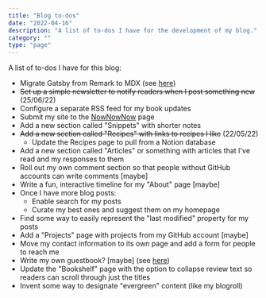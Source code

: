```yaml
---
title: "Blog to-dos"
date: "2022-04-16"
description: "A list of to-dos I have for the development of my blog."
category: ""
type: "page"
---
```


A list of to-dos I have for this blog:

- Migrate Gatsby from Remark to MDX (see [here](https://www.gatsbyjs.com/docs/how-to/routing/migrate-remark-to-mdx/))
- ~~Set up a simple newsletter to notify readers when I post something new~~ (25/06/22)
- Configure a separate RSS feed for my book updates
- Submit my site to the [NowNowNow](https://nownownow.com/) page
- Add a new section called "Snippets" with shorter notes
- ~~Add a new section called "Recipes" with links to recipes I like~~ (22/05/22)
  - Update the Recipes page to pull from a Notion database
- Add a new section called "Articles" or something with articles that I've read and my responses to them
- Roll out my own comment section so that people without GitHub accounts can write comments \[maybe\]
- Write a fun, interactive timeline for my "About" page \[maybe\]
- Once I have more blog posts:
  - Enable search for my posts
  - Curate my best ones and suggest them on my homepage
- Find some way to easily represent the "last modified" property for my posts
- Add a "Projects" page with projects from my GitHub account \[maybe\]
- Move my contact information to its own page and add a form for people to reach me
- Write my own guestbook? \[maybe\] (see [here](https://jameslittle.me/blog/2020/about-the-guestbook/))
- Update the "Bookshelf" page with the option to collapse review text so readers can scroll through just the titles
- Invent some way to designate "evergreen" content (like my blogroll)

